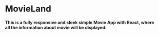 # MovieLand
#### This is a fully responsive and sleek simple Movie App with React, where all the information about movie will be displayed.
